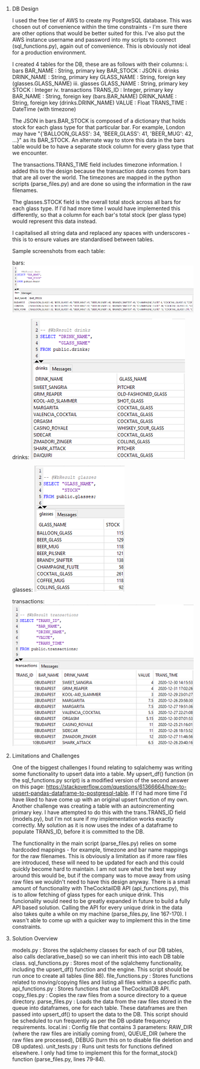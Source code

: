 1. DB Design

    I used the free tier of AWS to create my PostgreSQL database. This was chosen out of convenience within the time constraints - I'm sure there are other options that would be better suited for this. I've also put the AWS instance username and password into my scripts to connect (sql_functions.py), again out of convenience. This is obviously not ideal for a production environment.

    I created 4 tables for the DB, these are as follows with their columns:
    i. bars
        BAR_NAME : String, primary key
        BAR_STOCK : JSON
    ii. drinks
        DRINK_NAME : String, primary key
        GLASS_NAME : String, foreign key (glasses.GLASS_NAME)
    iii. glasses
        GLASS_NAME : String, primary key
        STOCK : Integer
    iv. transactions
        TRANS_ID : Integer, primary key
        BAR_NAME : String, foreign key (bars.BAR_NAME)
        DRINK_NAME : String, foreign key (drinks.DRINK_NAME)
        VALUE : Float
        TRANS_TIME : DateTime (with timezone)

    The JSON in bars.BAR_STOCK is composed of a dictionary that holds stock for each glass type for that particular bar. For example, London may have "{'BALLOON_GLASS': 34, 'BEER_GLASS': 41, 'BEER_MUG': 42, ...}" as its BAR_STOCK. An alternate way to store this data in the bars table would be to have a separate stock column for every glass type that we encounter.

    The transactions.TRANS_TIME field includes timezone information. I added this to the design because the transaction data comes from bars that are all over the world. The timezones are mapped in the python scripts (parse_files.py) and are done so using the information in the raw filenames.

    The glasses.STOCK field is the overall total stock across all bars for each glass type. If I'd had more time I would have implemented this differently, so that a column for each bar's total stock (per glass type) would represent this data instead.

    I capitalised all string data and replaced any spaces with underscores - this is to ensure values are standardised between tables.

    Sample screenshots from each table:

    bars:
    ![Alt text](image.png)

    drinks:
    ![Alt text](image-1.png)

    glasses:
    ![Alt text](image-2.png)

    transactions:
    ![Alt text](image-3.png)

2. Limitations and Challenges

    One of the biggest challenges I found relating to sqlalchemy was writing some functionality to upsert data into a table. My upsert_df() function (in the sql_functions.py script) is a modified version of the second answer on this page: https://stackoverflow.com/questions/61366664/how-to-upsert-pandas-dataframe-to-postgresql-table. If I'd had more time I'd have liked to have come up with an original upsert function of my own. Another challenge was creating a table with an autoincrementing primary key. I have attempted to do this with the trans.TRANS_ID field (models.py), but I'm not sure if my implementation works exactly correctly. My solution as it is now uses the index of a dataframe to populate TRANS_ID, before it is committed to the DB.

    The functionality in the main script (parse_files.py) relies on some hardcoded mappings - for example, timezone and bar name mappings for the raw filenames. This is obviously a limitation as if more raw files are introduced, these will need to be updated for each and this could quickly become hard to maintain. I am not sure what the best way around this would be, but if the company was to move away from using raw files we wouldn't need to have this design anyway. There is a small amount of functionality with TheCocktailDB API (api_functions.py), this is to allow fetching of glass types for each unique drink. This funcionality would need to be greatly expanded in future to build a fully API based solution. Calling the API for every unique drink in the data also takes quite a while on my machine (parse_files.py, line 167-170). I wasn't able to come up with a quicker way to implement this in the time constraints.

3. Solution Overview

    models.py : Stores the sqlalchemy classes for each of our DB tables, also calls declarative_base() so we can inherit this into each DB table class.
    sql_functions.py : Stores most of the sqlalchemy functionality, including the upsert_df() function and the engine. This script should be run once to create all tables (line 88).
    file_functions.py : Stores functions related to moving/copying files and listing all files within a specific path.
    api_functions.py : Stores functions that use TheCocktailDB API.
    copy_files.py : Copies the raw files from a source directory to a queue directory.
    parse_files.py : Loads the data from the raw files stored in the queue into dataframes, one for each table. These dataframes are then passed into upsert_df() to upsert the data to the DB. This script should be scheduled to run frequently as per the DB update frequency requirements.
    local.ini : Config file that contains 3 parameters: RAW_DIR (where the raw files are initially coming from), QUEUE_DIR (where the raw files are processed), DEBUG (turn this on to disable file deletion and DB updates).
    unit_tests.py : Runs unit tests for functions defined elsewhere. I only had time to implement this for the format_stock() function (parse_files.py, lines 79-84).